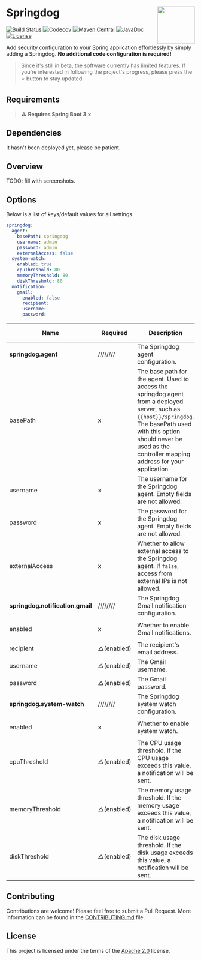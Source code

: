# <img src="https://github.com/PENEKhun/springdog/assets/13290706/33c52782-f6b8-442a-9b6f-ae93b50376d4" align="right" width="100">Springdog

[![Build Status](https://github.com/PENEKhun/springdog/actions/workflows/build-push-main.yml/badge.svg)](https://github.com/PENEKhun/springdog/actions/workflows/build-push-main.yml)
[![Codecov](https://codecov.io/gh/PENEKhun/springdog/graph/badge.svg?token=AQ1A6SAJTY)](https://codecov.io/gh/PENEKhun/springdog)
[![Maven Central](https://img.shields.io/maven-central/v/org.easypeelsecurity/springdog-starter.svg?label=Maven%20Central&color=)](https://mvnrepository.com/artifact/org.easypeelsecurity/springdog-starter)
[![JavaDoc](https://javadoc.io/badge2/org.easypeelsecurity/springdog-starter/javadoc.svg)](https://javadoc.io/doc/org.easypeelsecurity/springdog-starter)
[![License](https://img.shields.io/:license-apache-brightgreen.svg)](http://www.apache.org/licenses/LICENSE-2.0.html)

Add security configuration to your Spring application effortlessly by simply adding a Springdog.
**No additional code configuration is required!**

> Since it's still in beta, the software currently has limited features. If you're interested in
> following the project's progress, please press the ⭐ button to stay updated.

## Requirements

> ⚠️ **Requires Spring Boot 3.x**

## Dependencies

It hasn't been deployed yet, please be patient.

<!-- ```groovy
implementation "org.easypeelsecurity:springdog-starter:${springdogVersion}"
annotationProcessor "org.easypeelsecurity:springdog-starter:${springdogVersion}"
``` -->

## Overview

TODO: fill with screenshots.

## Options

Below is a list of keys/default values for all settings.

```yaml
springdog:
  agent:
    basePath: springdog
    username: admin
    password: admin
    externalAccess: false
  system-watch:
    enabled: true
    cpuThreshold: 80
    memoryThreshold: 80
    diskThreshold: 80
  notification:
    gmail:
      enabled: false
      recipient:
      username:
      password:
```

| Name                             | Required   | Description                                                                                                                                                                                                                           | Default   | Value Sets         |
|----------------------------------|------------|---------------------------------------------------------------------------------------------------------------------------------------------------------------------------------------------------------------------------------------|-----------|--------------------|
| **springdog.agent**              | ////////   | The Springdog agent configuration.                                                                                                                                                                                                    | ////////  | ////////           |
| basePath                         | x          | The base path for the agent. Used to access the springdog agent from a deployed server, such as `{{host}}/springdog`. The basePath used with this option should never be used as the controller mapping address for your application. | springdog |
| username                         | x          | The username for the Springdog agent. Empty fields are not allowed.                                                                                                                                                                   | admin     |
| password                         | x          | The password for the Springdog agent. Empty fields are not allowed.                                                                                                                                                                   | admin     |
| externalAccess                   | x          | Whether to allow external access to the Springdog agent. If `false`, access from external IPs is not allowed.                                                                                                                         | false     | `true` or `false`  |
| **springdog.notification.gmail** | ////////   | The Springdog Gmail notification configuration.                                                                                                                                                                                       | ////////  | ////////           |
| enabled                          | x          | Whether to enable Gmail notifications.                                                                                                                                                                                                | false     | `true` or `false`  |
| recipient                        | △(enabled) | The recipient's email address.                                                                                                                                                                                                        |           |
| username                         | △(enabled) | The Gmail username.                                                                                                                                                                                                                   |           |
| password                         | △(enabled) | The Gmail password.                                                                                                                                                                                                                   |           |
| **springdog.system-watch**       | ////////   | The Springdog system watch configuration.                                                                                                                                                                                             | ////////  | ////////           |
| enabled                          | x          | Whether to enable system watch.                                                                                                                                                                                                       | true      | `true` or `false`  |
| cpuThreshold                     | △(enabled) | The CPU usage threshold. If the CPU usage exceeds this value, a notification will be sent.                                                                                                                                            | 0.0       | `0.0 < x <= 100.0` |
| memoryThreshold                  | △(enabled) | The memory usage threshold. If the memory usage exceeds this value, a notification will be sent.                                                                                                                                      | 0.0       | `0.0 < x <= 100.0` |
| diskThreshold                    | △(enabled) | The disk usage threshold. If the disk usage exceeds this value, a notification will be sent.                                                                                                                                          | 0.0       | `0.0 < x <= 100.0` |

## Contributing

Contributions are welcome! Please feel free to submit a Pull Request.
More information can be found in the [CONTRIBUTING.md] file.

[CONTRIBUTING.md]: CONTRIBUTING.md

## License

This project is licensed under the terms of the [Apache 2.0] license.

[apache 2.0]: LICENSE.txt

